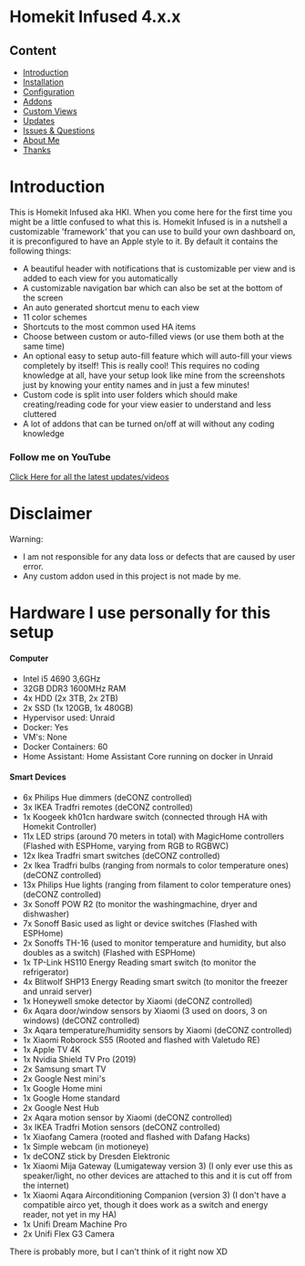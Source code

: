 # Homekit Infused 4.x.x

## Content
- [Introduction](index.md)
- [Installation](installation.md)
- [Configuration](configuration.md)
- [Addons](addons.md)
- [Custom Views](custom_views.md)
- [Updates](updates.md)
- [Issues & Questions](issues.md)
- [About Me](about.md)
- [Thanks](thanks.md)

# Introduction 
This is Homekit Infused aka HKI. When you come here for the first time you might be a little confused to what this is. 
Homekit Infused is in a nutshell a customizable 'framework' that you can use to build your own dashboard on, it is preconfigured to have an Apple style to it.
By default it contains the following things:
- A beautiful header with notifications that is customizable per view and is added to each view for you automatically
- A customizable navigation bar which can also be set at the bottom of the screen 
- An auto generated shortcut menu to each view
- 11 color schemes
- Shortcuts to the most common used HA items
- Choose between custom or auto-filled views (or use them both at the same time)
- An optional easy to setup auto-fill feature which will auto-fill your views completely by itself! This is really cool! This requires no coding knowledge at all, have your setup look like mine from the screenshots just by knowing your entity names and in just a few minutes!
- Custom code is split into user folders which should make creating/reading code for your view easier to understand and less cluttered
- A lot of addons that can be turned on/off at will without any coding knowledge

### Follow me on YouTube
[Click Here for all the latest updates/videos](https://www.youtube.com/channel/UCYfcLj3IuQ-1mrnqgCk8f0w)

# Disclaimer
Warning:
- I am not responsible for any data loss or defects that are caused by user error.
- Any custom addon used in this project is not made by me.

# Hardware I use personally for this setup
#### Computer

- Intel i5 4690 3,6GHz
- 32GB DDR3 1600MHz RAM
- 4x HDD (2x 3TB, 2x 2TB)
- 2x SSD (1x 120GB, 1x 480GB)
- Hypervisor used: Unraid
- Docker: Yes
- VM's: None
- Docker Containers: 60
- Home Assistant: Home Assistant Core running on docker in Unraid

#### Smart Devices
- 6x Philips Hue dimmers (deCONZ controlled)
- 3x IKEA Tradfri remotes (deCONZ controlled)
- 1x Koogeek kh01cn hardware switch (connected through HA with Homekit Controller)
- 11x LED strips (around 70 meters in total) with MagicHome controllers (Flashed with ESPHome, varying from RGB to RGBWC)
- 12x Ikea Tradfri smart switches  (deCONZ controlled)
- 2x Ikea Tradfri bulbs (ranging from normals to color temperature ones)  (deCONZ controlled)
- 13x Philips Hue lights (ranging from filament to color temperature ones)  (deCONZ controlled)
- 3x Sonoff POW R2 (to monitor the washingmachine, dryer and dishwasher)
- 7x Sonoff Basic used as light or device switches (Flashed with ESPHome)
- 2x Sonoffs TH-16 (used to monitor temperature and humidity, but also doubles as a switch)  (Flashed with ESPHome)
- 1x TP-Link HS110 Energy Reading smart switch (to monitor the refrigerator)
- 4x Blitwolf SHP13 Energy Reading smart switch (to monitor the freezer and unraid server)
- 1x Honeywell smoke detector by Xiaomi  (deCONZ controlled)
- 6x Aqara door/window sensors by Xiaomi (3 used on doors, 3 on windows)  (deCONZ controlled)
- 3x Aqara temperature/humidity sensors by Xiaomi  (deCONZ controlled)
- 1x Xiaomi Roborock S55 (Rooted and flashed with Valetudo RE)
- 1x Apple TV 4K
- 1x Nvidia Shield TV Pro (2019)
- 2x Samsung smart TV
- 2x Google Nest mini's
- 1x Google Home mini
- 1x Google Home standard
- 2x Google Nest Hub
- 2x Aqara motion sensor by Xiaomi (deCONZ controlled)
- 3x IKEA Tradfri Motion sensors (deCONZ controlled)
- 1x Xiaofang Camera (rooted and flashed with Dafang Hacks)
- 1x Simple webcam (in motioneye)
- 1x deCONZ stick by Dresden Elektronic
- 1x Xiaomi Mija Gateway (Lumigateway version 3) (I only ever use this as speaker/light, no other devices are attached to this and it is cut off from the internet)
- 1x Xiaomi Aqara Airconditioning Companion (version 3) (I don't have a compatible airco yet, though it does work as a switch and energy reader, not yet in my HA)
- 1x Unifi Dream Machine Pro
- 2x Unifi Flex G3 Camera

There is probably more, but I can't think of it right now XD
